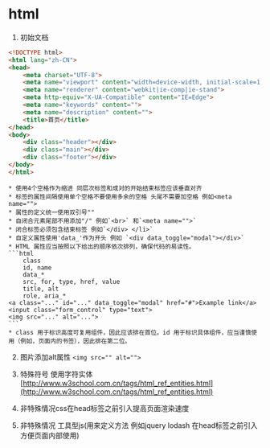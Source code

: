 # html
1. 初始文档
```html
<!DOCTYPE html>
<html lang="zh-CN">
<head>
    <meta charset="UTF-8">
    <meta name="viewport" content="width=device-width, initial-scale=1, maximum-scale=1, minimum-scale=1, user-scalable=no">//手机版加入此行代码
    <meta name="renderer" content="webkit|ie-comp|ie-stand">
    <meta http-equiv="X-UA-Compatible" content="IE=Edge">
    <meta name="keywords" content="">
    <meta name="description" content="">
    <title>首页</title>
</head>
<body>
    <div class="header"></div>
    <div class="main"></div>
    <div class="footer"></div>
</body>
</html>
``` 
    * 使用4个空格作为缩进 同层次标签和成对的开始结束标签应该垂直对齐
    * 标签的属性间隔使用单个空格不要使用多余的空格 头尾不需要加空格 例如<meta name="">
    * 属性的定义统一使用双引号""
    * 自闭合元素尾部不用添加"/" 例如`<br>` 和`<meta name="">`
    * 闭合标签必须包含结束标签 例如`</div> </li>`
    * 自定义属性使用'data_'作为开头 例如 `<div data_toggle="modal"></div>`
    * HTML 属性应当按照以下给出的顺序依次排列，确保代码的易读性。
    ```html
        class
        id, name
        data_*
        src, for, type, href, value
        title, alt
        role, aria_*
    <a class="..." id="..." data_toggle="modal" href="#">Example link</a>
    <input class="form_control" type="text">
    <img src="..." alt="...">
    ```
    * class 用于标识高度可复用组件，因此应该排在首位。id 用于标识具体组件，应当谨慎使用（例如，页面内的书签），因此排在第二位。


2. 图片添加alt属性
`<img src="" alt="">`

3. 特殊符号 使用字符实体 [http://www.w3school.com.cn/tags/html_ref_entities.html](http://www.w3school.com.cn/tags/html_ref_entities.html)

4. 非特殊情况css在head标签之前引入提高页面渲染速度

5. 非特殊情况 工具型js(用来定义方法 例如jquery lodash 在head标签之前引入 方便页面内部使用)